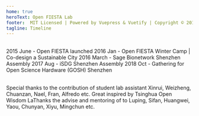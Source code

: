 ```yaml
---
home: true
heroText: Open FIESTA Lab
footer:  MIT Licensed | Powered by Vuepress & Vuetify | Copyright © 2019-2020 Open FIESTA
tagline: Timeline
---
```

<br>

<div id="app">
  <v-app id="inspire">
    <v-timeline>
      <v-timeline-item>2015 June - Open FIESTA launched</v-timeline-item>
      <v-timeline-item> 2016 Jan - Open FIESTA Winter Camp | Co-design a Sustainable City</v-timeline-item>
      <v-timeline-item class="text-right"> 2016 March - Sage Bionetwork Shenzhen Assembly </v-timeline-item>
      <v-timeline-item> 2017 Aug - iSDG Shenzhen Assembly </v-timeline-item>
      <v-timeline-item> 2018 Oct - Gathering for Open Science Hardware (GOSH) Shenzhen</v-timeline-item>
    </v-timeline>
  </v-app>
</div>

<br>

Special thanks to the contribution of student lab assistant Xinrui, Weizheng, Chuanzan, Nael, Fran, Alfredo etc.  Great inspired by Tsinghua Open Wisdom LaThanks the advise and mentoring of to Luping, Sifan, Huangwei, Yaou, Chunyan, Xiyu, Mingchun etc.